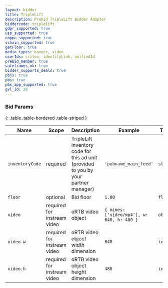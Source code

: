 ```yaml
---
layout: bidder
title: TripleLift
description: Prebid TripleLift Bidder Adapter
biddercode: triplelift
gdpr_supported: true
usp_supported: true
coppa_supported: true
schain_supported: true
getFloor: true
media_types: banner, video
userIds: criteo, identityLink, unifiedId
prebid_member: true
safeframes_ok: true
bidder_supports_deals: true
pbjs: true
pbs: true
pbs_app_supported: true
gvl_id: 28
---
```


### Bid Params

{: .table .table-bordered .table-striped }

| Name            | Scope                        | Description                                                                          | Example                                    | Type     |
|-----------------|------------------------------|--------------------------------------------------------------------------------------|--------------------------------------------|----------|
| `inventoryCode` | required                     | TripleLift inventory code for this ad unit (provided to you by your partner manager) | `'pubname_main_feed'`                      | `string` |
| `floor`         | optional                     | Bid floor                                                                            | `1.00`                                     | `float`  |
| `video`         | required for instream video  | oRTB video object                                                                    | `{ mimes: ['video/mp4'], w: 640, h: 480 }` | `object` |
| `video.w`       | required for instream video  | oRTB video object width dimension                                                    | `640`                                      | `int`    |
| `video.h`       | required for instream video  | oRTB video object height dimension                                                   | `480`                                      | `int`    |
